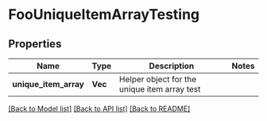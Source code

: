 # FooUniqueItemArrayTesting

## Properties

Name | Type | Description | Notes
------------ | ------------- | ------------- | -------------
**unique_item_array** | **Vec<String>** | Helper object for the unique item array test | 

[[Back to Model list]](../README.md#documentation-for-models) [[Back to API list]](../README.md#documentation-for-api-endpoints) [[Back to README]](../README.md)


